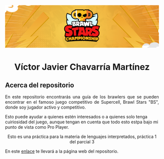# ![Header](./Img/Header/BSC_header.png)
<h1 align="center">Víctor Javier Chavarría Martínez</h1>
<h2 aign"left">Acerca del repositorio</h2>
<p align="justify">
  En este repositorio encontrarás una guía de los brawlers que se pueden encontrar en el famoso juego competitivo de Supercell, Brawl Stars "BS", donde soy jugador activo y competitivo.
</p>
<p>
  Esto puede ayudar a quienes estén interesados o a quienes solo tenga cuiriosidad del juego, aunque tengan en cuenta que todo esto estpa bajo mi punto de vista como Pro Player. 
</p>
<p align="center">
Esto es una práctica para la materia de lenguajes interpretados, práctica 1 del parcial 3
</p>
<p align="left">
En este <a href="URL_de_Pages">enlace</a> te llevará a la página web del repositorio.
</p>
